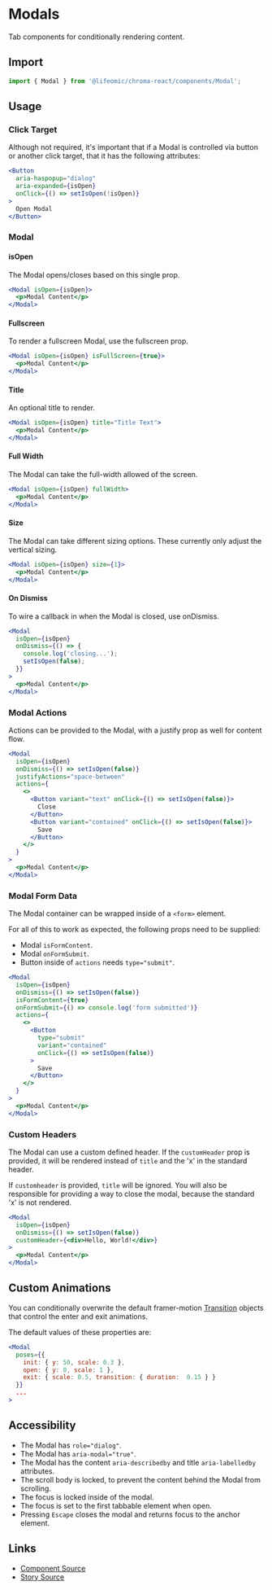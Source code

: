 # Modals

Tab components for conditionally rendering content.

## Import

```js
import { Modal } from '@lifeomic/chroma-react/components/Modal';
```

<!-- STORY -->

## Usage

### Click Target

Although not required, it's important that if a Modal is controlled via button
or another click target, that it has the following attributes:

```jsx
<Button
  aria-haspopup="dialog"
  aria-expanded={isOpen}
  onClick={() => setIsOpen(!isOpen)}
>
  Open Modal
</Button>
```

### Modal

#### isOpen

The Modal opens/closes based on this single prop.

```jsx
<Modal isOpen={isOpen}>
  <p>Modal Content</p>
</Modal>
```

#### Fullscreen

To render a fullscreen Modal, use the fullscreen prop.

```jsx
<Modal isOpen={isOpen} isFullScreen={true}>
  <p>Modal Content</p>
</Modal>
```

#### Title

An optional title to render.

```jsx
<Modal isOpen={isOpen} title="Title Text">
  <p>Modal Content</p>
</Modal>
```

#### Full Width

The Modal can take the full-width allowed of the screen.

```jsx
<Modal isOpen={isOpen} fullWidth>
  <p>Modal Content</p>
</Modal>
```

#### Size

The Modal can take different sizing options. These currently only adjust the
vertical sizing.

```jsx
<Modal isOpen={isOpen} size={1}>
  <p>Modal Content</p>
</Modal>
```

#### On Dismiss

To wire a callback in when the Modal is closed, use onDismiss.

```jsx
<Modal
  isOpen={isOpen}
  onDismiss={() => {
    console.log('closing...');
    setIsOpen(false);
  }}
>
  <p>Modal Content</p>
</Modal>
```

### Modal Actions

Actions can be provided to the Modal, with a justify prop as well for content
flow.

```jsx
<Modal
  isOpen={isOpen}
  onDismiss={() => setIsOpen(false)}
  justifyActions="space-between"
  actions={
    <>
      <Button variant="text" onClick={() => setIsOpen(false)}>
        Close
      </Button>
      <Button variant="contained" onClick={() => setIsOpen(false)}>
        Save
      </Button>
    </>
  }
>
  <p>Modal Content</p>
</Modal>
```

### Modal Form Data

The Modal container can be wrapped inside of a `<form>` element.

For all of this to work as expected, the following props need to be supplied:

- Modal `isFormContent`.
- Modal `onFormSubmit`.
- Button inside of `actions` needs `type="submit"`.

```jsx
<Modal
  isOpen={isOpen}
  onDismiss={() => setIsOpen(false)}
  isFormContent={true}
  onFormSubmit={() => console.log('form submitted')}
  actions={
    <>
      <Button
        type="submit"
        variant="contained"
        onClick={() => setIsOpen(false)}
      >
        Save
      </Button>
    </>
  }
>
  <p>Modal Content</p>
</Modal>
```

### Custom Headers

The Modal can use a custom defined header. If the `customHeader` prop is
provided, it will be rendered instead of `title` and the 'x' in the standard
header.

If `customheader` is provided, `title` will be ignored. You will also be
responsible for providing a way to close the modal, because the standard 'x' is
not rendered.

```jsx
<Modal
  isOpen={isOpen}
  onDismiss={() => setIsOpen(false)}
  customHeader={<div>Hello, World!</div>}
>
  <p>Modal Content</p>
</Modal>
```

## Custom Animations

You can conditionally overwrite the default framer-motion
[Transition](https://www.framer.com/api/motion/types/#transition) objects that
control the enter and exit animations.

The default values of these properties are:

```jsx
<Modal
  poses={{
    init: { y: 50, scale: 0.3 },
    open: { y: 0, scale: 1 },
    exit: { scale: 0.5, transition: { duration:  0.15 } }
  }}
  ...
>
```

## Accessibility

- The Modal has `role="dialog"`.
- The Modal has `aria-modal="true"`.
- The Modal has the content `aria-describedby` and title `aria-labelledby`
  attributes.
- The scroll body is locked, to prevent the content behind the Modal from
  scrolling.
- The focus is locked inside of the modal.
- The focus is set to the first tabbable element when open.
- Pressing `Escape` closes the modal and returns focus to the anchor element.

## Links

- [Component Source](https://github.com/lifeomic/chroma-react/blob/master/src/components/Modal/Modal.tsx)
- [Story Source](https://github.com/lifeomic/chroma-react/blob/master/stories/components/Modal/Modal.stories.tsx)
